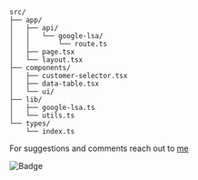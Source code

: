 ```
src/
├── app/
│   ├── api/
│   │   └── google-lsa/
│   │       └── route.ts
│   ├── page.tsx
│   └── layout.tsx
├── components/
│   ├── customer-selector.tsx
│   ├── data-table.tsx
│   └── ui/
├── lib/
│   ├── google-lsa.ts
│   └── utils.ts
└── types/
    └── index.ts
```

For suggestions and comments reach out to [me](mailto:ace.dev.100@gmail.com)

![Badge](https://badgen.net/badge/build/passing/green?icon=github)